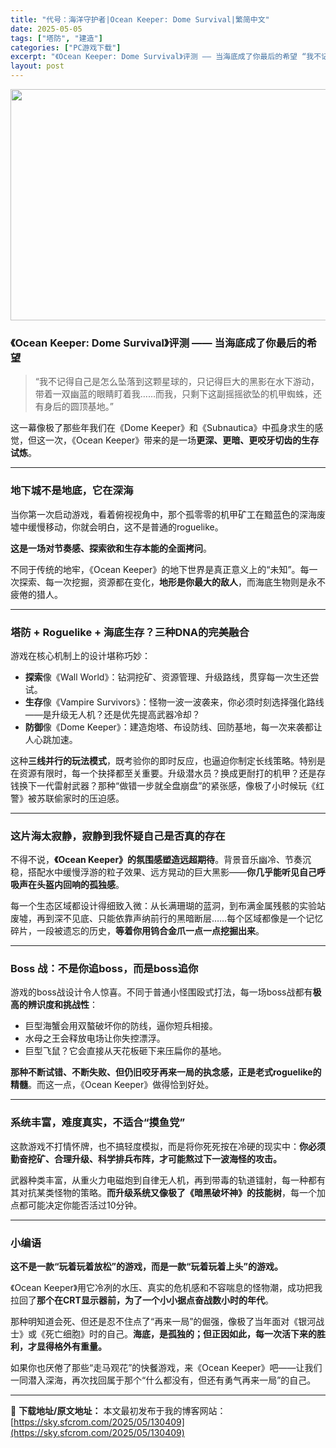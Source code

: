 ```yaml
---
title: "代号：海洋守护者|Ocean Keeper: Dome Survival|繁简中文"
date: 2025-05-05
tags: ["塔防", "建造"]
categories: ["PC游戏下载"]
excerpt: "《Ocean Keeper: Dome Survival》评测 —— 当海底成了你最后的希望 “我不记得自己是怎么坠落到这颗星球的，只记得巨大的黑影在水下游动，带着一双幽蓝的眼睛盯着我……而我，只剩下这副摇摇欲坠的机甲蜘蛛，还有身后的圆顶基地。” 这一幕像极了那些年我们在《Dome Keeper》和&hellip;"
layout: post
---
```


<img class="aligncenter size-full wp-image-130410" src="https://sky.sfcrom.com/wp-content/uploads/2025/05/202505051244584.webp" alt="" width="660" height="370" />
<h3 class="" data-start="96" data-end="150"><strong data-start="100" data-end="150">《Ocean Keeper: Dome Survival》评测 —— 当海底成了你最后的希望</strong></h3>
<blockquote data-start="152" data-end="230">
<p class="" data-start="154" data-end="230">“我不记得自己是怎么坠落到这颗星球的，只记得巨大的黑影在水下游动，带着一双幽蓝的眼睛盯着我……而我，只剩下这副摇摇欲坠的机甲蜘蛛，还有身后的圆顶基地。”</p>
</blockquote>
<p class="" data-start="232" data-end="325">这一幕像极了那些年我们在《Dome Keeper》和《Subnautica》中孤身求生的感觉，但这一次，《Ocean Keeper》带来的是一场<strong data-start="304" data-end="324">更深、更暗、更咬牙切齿的生存试炼</strong>。</p>


<hr class="" data-start="327" data-end="330" />

<h3 class="" data-start="332" data-end="352"><strong data-start="336" data-end="352">地下城不是地底，它在深海</strong></h3>
<p class="" data-start="354" data-end="419">当你第一次启动游戏，看着俯视视角中，那个孤零零的机甲矿工在黯蓝色的深海废墟中缓慢移动，你就会明白，这不是普通的roguelike。</p>
<p class="" data-start="421" data-end="448"><strong data-start="421" data-end="447">这是一场对节奏感、探索欲和生存本能的全面拷问</strong>。</p>
<p class="" data-start="450" data-end="538">不同于传统的地牢，《Ocean Keeper》的地下世界是真正意义上的“未知”。每一次探索、每一次挖掘，资源都在变化，<strong data-start="509" data-end="522">地形是你最大的敌人</strong>，而海底生物则是永不疲倦的猎人。</p>


<hr class="" data-start="540" data-end="543" />

<h3 class="" data-start="545" data-end="585"><strong data-start="549" data-end="585">塔防 + Roguelike + 海底生存？三种DNA的完美融合</strong></h3>
<p class="" data-start="587" data-end="603">游戏在核心机制上的设计堪称巧妙：</p>

<ul>
 	<li data-start="607" data-end="652"><strong data-start="607" data-end="613">探索</strong>像《Wall World》：钻洞挖矿、资源管理、升级路线，贯穿每一次生还尝试。</li>
 	<li data-start="655" data-end="722"><strong data-start="655" data-end="661">生存</strong>像《Vampire Survivors》：怪物一波一波袭来，你必须时刻选择强化路线——是升级无人机？还是优先提高武器冷却？</li>
 	<li data-start="725" data-end="774"><strong data-start="725" data-end="731">防御</strong>像《Dome Keeper》：建造炮塔、布设防线、回防基地，每一次来袭都让人心跳加速。</li>
</ul>
<p class="" data-start="776" data-end="902">这种<strong data-start="778" data-end="791">三线并行的玩法模式</strong>，既考验你的即时反应，也逼迫你制定长线策略。特别是在资源有限时，每一个抉择都至关重要。升级潜水员？换成更耐打的机甲？还是存钱换下一代雷射武器？那种“做错一步就全盘崩盘”的紧张感，像极了小时候玩《红警》被苏联偷家时的压迫感。</p>


<hr class="" data-start="904" data-end="907" />

<h3 class="" data-start="909" data-end="938"><strong data-start="913" data-end="938">这片海太寂静，寂静到我怀疑自己是否真的存在</strong></h3>
<p class="" data-start="940" data-end="1037">不得不说，<strong data-start="945" data-end="973">《Ocean Keeper》的氛围感塑造远超期待</strong>。背景音乐幽冷、节奏沉稳，搭配水中缓慢浮游的粒子效果、远方晃动的巨大黑影——<strong data-start="1011" data-end="1036">你几乎能听见自己呼吸声在头盔内回响的孤独感</strong>。</p>
<p class="" data-start="1039" data-end="1144">每一个生态区域都设计得细致入微：从长满珊瑚的蓝洞，到布满金属残骸的实验站废墟，再到深不见底、只能依靠声纳前行的黑暗断层……每个区域都像是一个记忆碎片，一段被遗忘的历史，<strong data-start="1123" data-end="1143">等着你用钨合金爪一点一点挖掘出来</strong>。</p>


<hr class="" data-start="1146" data-end="1149" />

<h3 class="" data-start="1151" data-end="1183"><strong data-start="1155" data-end="1183">Boss 战：不是你追boss，而是boss追你</strong></h3>
<p class="" data-start="1185" data-end="1238">游戏的boss战设计令人惊喜。不同于普通小怪围殴式打法，每一场boss战都有<strong data-start="1223" data-end="1237">极高的辨识度和挑战性</strong>：</p>

<ul>
 	<li data-start="1242" data-end="1264">巨型海蟹会用双螯破坏你的防线，逼你短兵相接。</li>
 	<li data-start="1267" data-end="1283">水母之王会释放电场让你失控漂浮。</li>
 	<li data-start="1286" data-end="1309">巨型飞鼠？它会直接从天花板砸下来压扁你的基地。</li>
</ul>
<p class="" data-start="1311" data-end="1384"><strong data-start="1311" data-end="1357">那种不断试错、不断失败、但仍旧咬牙再来一局的执念感，正是老式roguelike的精髓</strong>。而这一点，《Ocean Keeper》做得恰到好处。</p>


<hr class="" data-start="1386" data-end="1389" />

<h3 class="" data-start="1391" data-end="1417"><strong data-start="1395" data-end="1417">系统丰富，难度真实，不适合“摸鱼党”</strong></h3>
<p class="" data-start="1419" data-end="1490">这款游戏不打情怀牌，也不搞轻度模拟，而是将你死死按在冷硬的现实中：<strong data-start="1452" data-end="1490">你必须勤奋挖矿、合理升级、科学排兵布阵，才可能熬过下一波海怪的攻击。</strong></p>
<p class="" data-start="1492" data-end="1584">武器种类丰富，从重火力电磁炮到自律无人机，再到带毒的轨道镭射，每一种都有其对抗某类怪物的策略。<strong data-start="1539" data-end="1563">而升级系统又像极了《暗黑破坏神》的技能树</strong>，每一个加点都可能决定你能否活过10分钟。</p>


<hr class="" data-start="1586" data-end="1589" />

<h3 class="" data-start="1591" data-end="1602"><strong data-start="1595" data-end="1602">小编语</strong></h3>
<p class="" data-start="1604" data-end="1641"><strong data-start="1604" data-end="1641">这不是一款“玩着玩着放松”的游戏，而是一款“玩着玩着上头”的游戏。</strong></p>
<p class="" data-start="1643" data-end="1720">《Ocean Keeper》用它冷冽的水压、真实的危机感和不容喘息的怪物潮，成功把我拉回了<strong data-start="1688" data-end="1719">那个在CRT显示器前，为了一个小小据点奋战数小时的年代</strong>。</p>
<p class="" data-start="1722" data-end="1810">那种明知道会死、但还是忍不住点了“再来一局”的倔强，像极了当年面对《银河战士》或《死亡细胞》时的自己。<strong data-start="1773" data-end="1810">海底，是孤独的；但正因如此，每一次活下来的胜利，才显得格外有重量。</strong></p>
<p class="" data-start="1812" data-end="1890">如果你也厌倦了那些“走马观花”的快餐游戏，来《Ocean Keeper》吧——让我们一同潜入深海，再次找回属于那个“什么都没有，但还有勇气再来一局”的自己。</p>

---
📖 **下载地址/原文地址：** 本文最初发布于我的博客网站：[https://sky.sfcrom.com/2025/05/130409](https://sky.sfcrom.com/2025/05/130409)
